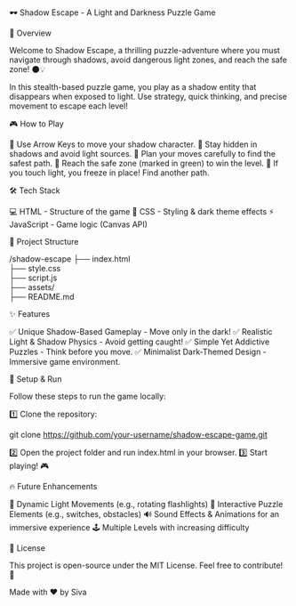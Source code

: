 🕶️ Shadow Escape - A Light and Darkness Puzzle Game

🚀 Overview

Welcome to Shadow Escape, a thrilling puzzle-adventure where you must navigate through shadows, avoid dangerous light zones, and reach the safe zone! 🌑💡

In this stealth-based puzzle game, you play as a shadow entity that disappears when exposed to light. Use strategy, quick thinking, and precise movement to escape each level!


🎮 How to Play

🔹 Use Arrow Keys to move your shadow character.
🔹 Stay hidden in shadows and avoid light sources.
🔹 Plan your moves carefully to find the safest path.
🔹 Reach the safe zone (marked in green) to win the level.
🔹 If you touch light, you freeze in place! Find another path.



🛠️ Tech Stack

💻 HTML - Structure of the game
🎨 CSS - Styling & dark theme effects
⚡ JavaScript - Game logic (Canvas API)



📂 Project Structure

/shadow-escape
   ├── index.html    
   ├── style.css     
   ├── script.js     
   ├── assets/      
   ├── README.md     



✨ Features

✅ Unique Shadow-Based Gameplay - Move only in the dark!
✅ Realistic Light & Shadow Physics - Avoid getting caught!
✅ Simple Yet Addictive Puzzles - Think before you move.
✅ Minimalist Dark-Themed Design - Immersive game environment.


🚀 Setup & Run

Follow these steps to run the game locally:

1️⃣ Clone the repository:

git clone https://github.com/your-username/shadow-escape-game.git

2️⃣ Open the project folder and run index.html in your browser.
3️⃣ Start playing! 🎮

🔥 Future Enhancements

🔄 Dynamic Light Movements (e.g., rotating flashlights)
🧩 Interactive Puzzle Elements (e.g., switches, obstacles)
🔊 Sound Effects & Animations for an immersive experience
🕹️ Multiple Levels with increasing difficulty


📜 License

This project is open-source under the MIT License. Feel free to contribute! 🎉

Made with ❤️ by Siva
